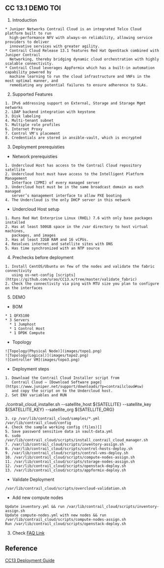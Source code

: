 ## CC 13.1 DEMO TOI

1. Introduction
```
* Juniper Networks Contrail Cloud is an integrated Telco Cloud platform built to run 
  high-performance NFV with always-on reliability, allowing service providers to deliver 
  innovative services with greater agility. 
* Contrail Cloud Release 13.1 features Red Hat OpenStack combined with Juniper Contrail 
  Networking, thereby bridging dynamic cloud orchestration with highly scalable connectivity. 
* Contrail Cloud leverages AppFormix which has a built-in automation capability powered by 
  machine learning to run the cloud infrastructure and VNFs in the most optimal manner, and 
  remediating any potential failures to ensure adherence to SLAs.
```

2. Supported Features 
```
1. IPv6 addressing support on External, Storage and Storage Mgmt networks
2. LDAP backend integration with keystone
3. Disk labeling
4. Multi-tenant subnet
5. Multiple role profiles 
6. Internet Proxy
7. Control VM's placement
8. Credentials are stored in ansible-vault, which is encrypted
```

3. Deployment prerequisties
  - Network prerequisties
```
1. Undercloud Host has access to the Contrail Cloud repository satellite
2. Undercloud host must have access to the Intelligent Platform Management 
   Interface (IPMI) of every managed server
3. Undercloud host must be in the same broadcast domain as each managed 
   server’s management interface to allow PXE booting
4. The Undercloud is the only DHCP server in this network
```
  - Undercloud Host setup
```
1. Runs Red Hat Enterprise Linux (RHEL) 7.6 with only base packages installed
2. Has at least 500GB space in the /var directory to host virtual machines, 
   packages, and images
3. Has at least 32GB RAM and 16 vCPUs.
4. Resolves internet and satellite sites with DNS
5. Has time synchronized with an NTP source
```

4. Prechecks before deployment 
```
1. Install CentOS/Ubuntu on few of the nodes and validate the fabric connectivity 
   using os-net-config [scripts](https://github.com/urao/CC13.x/tree/master/validate_fabric)
2. Check the connectivity via ping with MTU size you plan to configure on the interfaces
```

5. DEMO
  - BOM
```
* 1 QFX5100
* 3 Servers
  * 1 Jumphost
  * 1 Control Host
  * 1 DPDK Compute
```
  - Topology
```
![Topology(Physical Node)](images/topo1.png)
![Topology(Logical)](images/topo2.png)
![Controller VM](images/topo3.png)
```
  - Deployment steps 
```
1. Download the Contrail Cloud Installer script from 
   Contrail Cloud – [Download Software page](https://www.juniper.net/support/downloads/?p=contrailcloud#sw) 
   and copy the script on to the Undercloud host.
2. Set ENV variables and RUN
```
./contrail_cloud_installer.sh  --satellite_host ${SATELLITE} --satellite_key ${SATELLITE_KEY} --satellite_org ${SATELLITE_ORG}
```
3. cp /var/lib/contrail_cloud/samples/*.yml /var/lib/contrail_cloud/config 
4. Check the sample working config (files)[]
5. Save password sensitive data in vault-data.yml
6. sudo /var/lib/contrail_cloud/scripts/install_contrail_cloud_manager.sh
7. /var/lib/contrail_cloud/scripts/inventory-assign.sh  
8. /var/lib/contrail_cloud/scripts/control-hosts-deploy.sh
9. /var/lib/contrail_cloud/scripts/control-vms-deploy.sh
10. /var/lib/contrail_cloud/scripts/compute-nodes-assign.sh
11. /var/lib/contrail_cloud/scripts/storage-nodes-assign.sh
12. /var/lib/contrail_cloud/scripts/openstack-deploy.sh
13. /var/lib/contrail_cloud/scripts/appformix-deploy.sh
```
  - Validate Deployment
```
/var/lib/contrail_cloud/scripts/overcloud-validation.sh
```
  - Add new compute nodes 
```
Update inventory.yml && run /var/lib/contrail_cloud/scripts/inventory-assign.sh
Update compute-nodes.yml with new nodes && run /var/lib/contrail_cloud/scripts/compute-nodes-assign.sh
Run /var/lib/contrail_cloud/scripts/openstack-deploy.sh
```

3. Check [FAQ Link](https://github.com/urao/CC13.x/blob/master/FAQ.md)


## Reference
[CC13 Deployment Guide](https://www.juniper.net/documentation/en_US/contrail5.0/information-products/pathway-pages/contrail-cloud-deployment-guide-13.0.pdf)
